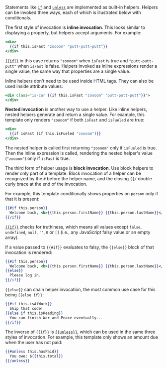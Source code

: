 Statements like [`if`](https://api.emberjs.com/ember/3.6/classes/Ember.Templates.helpers/methods/if?anchor=if)
and [`unless`](https://api.emberjs.com/ember/3.6/classes/Ember.Templates.helpers/methods/unless?anchor=unless)
are implemented as built-in helpers. Helpers can be invoked three ways, each
of which is illustrated below with conditionals.

The first style of invocation is **inline invocation**. This looks similar to
displaying a property, but helpers accept arguments. For example:

```handlebars
<div>
  {{if this.isFast "zoooom" "putt-putt-putt"}}
</div>
```

[`{{if}}`](https://api.emberjs.com/ember/3.6/classes/Ember.Templates.helpers/methods/if?anchor=if)
in this case returns `"zoooom"` when `isFast` is true and
`"putt-putt-putt"` when `isFast` is false. Helpers invoked as inline expressions
render a single value, the same way that properties are a single value.

Inline helpers don't need to be used inside HTML tags. They can also be used
inside attribute values:

```handlebars
<div class="is-car {{if this.isFast "zoooom" "putt-putt-putt"}}">
</div>
```

**Nested invocation** is another way to use a helper. Like inline helpers,
nested helpers generate and return a single value. For example, this template
only renders `"zoooom"` if both `isFast` and `isFueled` are true:

```handlebars
<div>
  {{if isFast (if this.isFueled "zoooom")}}
</div>
```

The nested helper is called first returning `"zoooom"` only if `isFueled` is
true. Then the inline expression is called, rendering the nested helper's
value (`"zoooom"`) only if `isFast` is true.

The third form of helper usage is **block invocation**. Use block helpers
to render only part of a template. Block invocation of a helper can be
recognized by the `#` before the helper name, and the closing `{{/` double
curly brace at the end of the invocation.

For example, this template conditionally shows
properties on `person` only if that it is present:

```handlebars
{{#if this.person}}
  Welcome back, <b>{{this.person.firstName}} {{this.person.lastName}}</b>!
{{/if}}
```

[`{{if}}`](https://api.emberjs.com/ember/3.6/classes/Ember.Templates.helpers/methods/if?anchor=if)
checks for truthiness, which means all values except `false`,
`undefined`, `null`, `''`, `0`  or `[]` (i.e., any JavaScript falsy value or an
empty array).

If a value passed to `{{#if}}` evaluates to falsy, the `{{else}}` block
of that invocation is rendered:

```handlebars
{{#if this.person}}
  Welcome back, <b>{{this.person.firstName}} {{this.person.lastName}}</b>!
{{else}}
  Please log in.
{{/if}}
```

`{{else}}` can chain helper invocation, the most common use case for this being
`{{else if}}`:

```handlebars
{{#if this.isAtWork}}
  Ship that code!
{{else if this.isReading}}
  You can finish War and Peace eventually...
{{/if}}
```

The inverse of `{{if}}` is
[`{{unless}}`](https://api.emberjs.com/ember/3.6/classes/Ember.Templates.helpers/methods/unless?anchor=unless),
which can be used in the same three styles of invocation. For example, this
template only shows an amount due when the user has not paid:

```handlebars
{{#unless this.hasPaid}}
  You owe: ${{this.total}}
{{/unless}}
```

<!-- eof - needed for pages that end in a code block  -->
